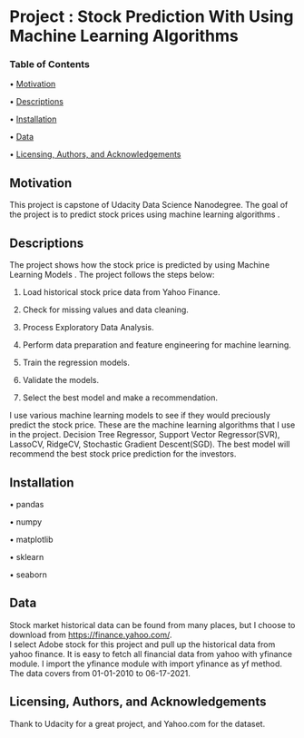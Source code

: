 # Project : Stock Prediction With Using Machine Learning Algorithms


### Table of Contents
•	[Motivation](#Motivation)

•	[Descriptions](#Description)

•	[Installation](#Installation)

•	[Data](#Data)

•	[Licensing, Authors, and Acknowledgements](#Licensing)


## Motivation <a name="Motivation"></a>

This project is capstone of Udacity Data Science Nanodegree. The goal of the project is to predict stock prices using machine learning algorithms . 



## Descriptions <a name="Descriptions"></a>

The project shows how the stock price is predicted by using Machine Learning Models . The project follows the steps below:

1. Load historical stock price data from Yahoo Finance.

2. Check for missing values and data cleaning.
 
3. Process Exploratory Data Analysis.

4. Perform data preparation and feature engineering for machine learning.

5. Train the regression models.

6. Validate the models.

7. Select the best model and make a recommendation.


I use various machine learning models to see if they would preciously predict the stock price. These are the machine learning algorithms that I use in the project. Decision Tree Regressor, Support Vector Regressor(SVR), LassoCV, RidgeCV, Stochastic Gradient Descent(SGD).
The best model will recommend the best stock price prediction for the investors.

## Installation <a name="Installation"></a>

• pandas

• numpy

• matplotlib

• sklearn

• seaborn


## Data <a name="Data"></a>

Stock market historical data can be found from many places, but I choose to download from https://finance.yahoo.com/.  
I select Adobe stock for this project and pull up the historical data from yahoo finance. It is easy to fetch all financial data from yahoo with yfinance module.
I import the yfinance module with import yfinance as yf method. The data covers  from 01-01-2010 to 06-17-2021.

## Licensing, Authors, and Acknowledgements<a name="Licensing"></a>

Thank to  Udacity for a great project, and Yahoo.com for the dataset.

